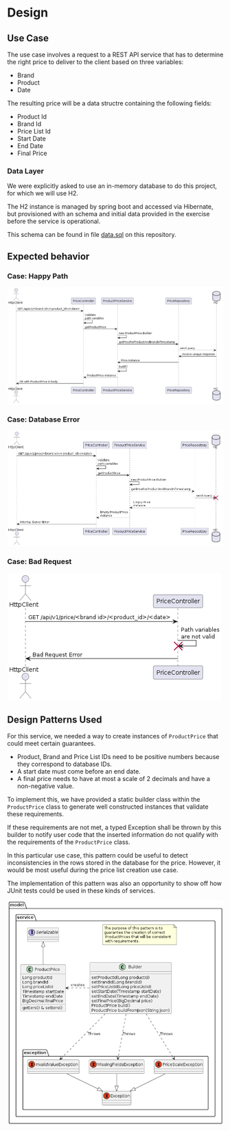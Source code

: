 # Design

## Use Case
The use case involves a request to a REST API service that has to determine the right price to deliver to the client based on three variables:
- Brand
- Product
- Date

The resulting price will be a data structre containing the following fields:
- Product Id
- Brand Id
- Price List Id
- Start Date
- End Date
- Final Price

### Data Layer

We were explicitly asked to use an in-memory database to do this project, for which we will use H2.

The H2 instance is managed by spring boot and accessed via Hibernate, but provisioned with an schema and initial data provided in the exercise before the service is operational.

This schema can be found in file [data.sql](https://github.com/jairomer/BackendWithSpringBoot/blob/master/src/main/resources/data.sql) on this repository.

## Expected behavior

### Case: Happy Path 

![Happy Path](./plantuml/UseCaseHappyPath.png)

### Case: Database Error 

![Database Error](./plantuml/UseCaseDatabaseError.png)

### Case: Bad Request

![Bad Request](./plantuml/UseCaseBadRequest.png)

## Design Patterns Used

For this service, we needed a way to create instances of `ProductPrice` that could meet certain guarantees.
- Product, Brand and Price List IDs need to be positive numbers because they correspond to database IDs.
- A start date must come before an end date.
- A final price needs to have at most a scale of 2 decimals and have a non-negative value.

To implement this, we have provided a static builder class within the `ProductPrice` class to generate well constructed instances that validate these requirements.

If these requirements are not met, a typed Exception shall be thrown by this builder to notify user code that the inserted information do not qualify with the requirements of the `ProductPrice` class.

In this particular use case, this pattern could be useful to detect inconsistencies in the rows stored in the database for the price.
However, it would be most useful during the price list creation use case.

The implementation of this pattern was also an opportunity to show off how JUnit tests could be used in these kinds of services.

![ProductPrice builder pattern](./plantuml/ProductPriceBuilderPattern.png)

